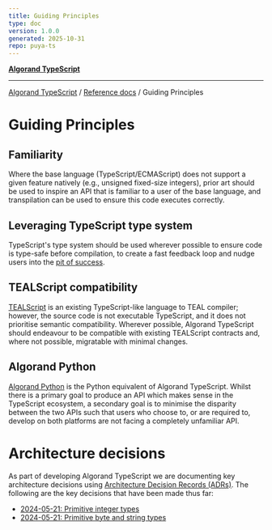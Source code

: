 ```yaml
---
title: Guiding Principles
type: doc
version: 1.0.0
generated: 2025-10-31
repo: puya-ts
---
```

[**Algorand TypeScript**](../../README.md)

***

[Algorand TypeScript](../../modules.md) / [Reference docs](../Reference-docs.md) / Guiding Principles

# Guiding Principles

## Familiarity

Where the base language (TypeScript/ECMAScript) does not support a given feature natively (e.g., unsigned fixed-size integers),
prior art should be used to inspire an API that is familiar to a user of the base language, and transpilation can be used to
ensure this code executes correctly.

## Leveraging TypeScript type system

TypeScript's type system should be used wherever possible to ensure code is type-safe before compilation, to create a fast
feedback loop and nudge users into the [pit of success](https://blog.codinghorror.com/falling-into-the-pit-of-success/).

## TEALScript compatibility

[TEALScript](https://github.com/algorandfoundation/tealscript/) is an existing TypeScript-like language to TEAL compiler; however, the source code is not executable TypeScript, and it does not prioritise semantic compatibility. Wherever possible, Algorand TypeScript should endeavour to be compatible with existing TEALScript contracts and, where not possible, migratable with minimal changes.

## Algorand Python

[Algorand Python](https://algorandfoundation.github.io/puya/) is the Python equivalent of Algorand TypeScript. Whilst there is a primary goal to produce an API which makes sense in the TypeScript ecosystem, a secondary goal is to minimise the disparity between the two APIs such that users who choose to, or are required to, develop on both platforms are not facing a completely unfamiliar API.

# Architecture decisions

As part of developing Algorand TypeScript we are documenting key architecture decisions using [Architecture Decision Records (ADRs)](https://adr.github.io/). The following are the key decisions that have been made thus far:

- [2024-05-21: Primitive integer types](../../_media/2024-05-21_primitive-integer-types.md)
- [2024-05-21: Primitive byte and string types](../../_media/2024-05-21_primitive-bytes-and-strings.md)
